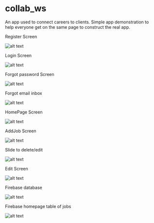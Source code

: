 # collab_ws

An app used to connect careers to clients. Simple app demonstration to help everyone get on the same page to construct the real app.

Register Screen

![alt text](https://github.com/bomxacalaka/collab_ws/blob/master/SPEC5/webapppics/appcreateacc.png?raw=true)

Login Screen

![alt text](https://github.com/bomxacalaka/collab_ws/blob/master/SPEC5/webapppics/apploginin.png?raw=true)

Forgot password Screen

![alt text](https://github.com/bomxacalaka/collab_ws/blob/master/SPEC5/webapppics/appreset.png?raw=true)

Forgot email inbox

![alt text](https://github.com/bomxacalaka/collab_ws/blob/master/SPEC5/webapppics/appresetemail.png?raw=true)

HomePage Screen

![alt text](https://github.com/bomxacalaka/collab_ws/blob/master/SPEC5/webapppics/apphome.png?raw=true)

AddJob Screen

![alt text](https://github.com/bomxacalaka/collab_ws/blob/master/SPEC5/webapppics/appadd.png?raw=true)

Slide to delete/edit

![alt text](https://github.com/bomxacalaka/collab_ws/blob/master/SPEC5/webapppics/appdeletechoice.png?raw=true)

Edit Screen

![alt text](https://github.com/bomxacalaka/collab_ws/blob/master/SPEC5/webapppics/appedit.png?raw=true)

Firebase database

![alt text](https://github.com/bomxacalaka/collab_ws/blob/master/SPEC5/webapppics/firebasedb.png?raw=true)

Firebase homepage table of jobs

![alt text](https://github.com/bomxacalaka/collab_ws/blob/master/SPEC5/webapppics/firebasehome.png?raw=true)
